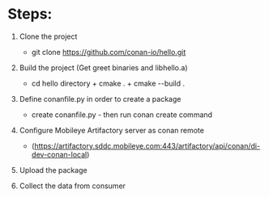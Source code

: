 # Steps:
1. Clone the project 
    - git clone https://github.com/conan-io/hello.git

2. Build the project (Get greet binaries and libhello.a)
    - cd hello directory + cmake . + cmake --build .

3. Define conanfile.py in order to create a package
    - create conanfile.py - then run conan create command

4. Configure Mobileye Artifactory server as conan remote
    - (https://artifactory.sddc.mobileye.com:443/artifactory/api/conan/di-dev-conan-local)

5. Upload the package

6. Collect the data from consumer
